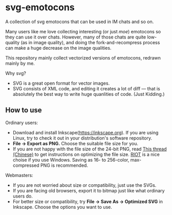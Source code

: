 svg-emotocons
=============

A collection of svg emotocons that can be used in IM chats and so on. 

Many users like me love collecting interesting (or just _moe_) emotocons so they can use
it over chats. However, many of those chats are quite low-quality (as in image quality), 
and doing the fork-and-recompress process can make a huge decrease on the image qualities.

This repository mainly collect vectorized versions of emotocons, redrawn mainly by me.

Why svg?
- SVG is a great open format for vector images.
- SVG consists of XML code, and editing it creates a lot of diff — that is absolutely the
  best way to write huge quanlities of code. (Just Kidding.)

How to use
----------
Ordinary users: 
- Download and install Inkscape(https://inkscape.org). If you are using Linux, try to check
  it out in your distribution's software repository. 
- **File -> Export as PNG.** Choose the suitable file size for you.
- If you are not happy with the file size of the 24-bit PNG, read 
  [This thread (Chinese)](www.equn.com/forum/forum.php?mod=viewthread&tid=38948) to get
  instructions on optimizing the file size. [RIOT](http://luci.criosweb.ro/riot/) is a nice
  choise if you use Windows. Saving as 16- to 256-color, max-compressed PNG is recommended.

Webmasters:
- If you are not worried about size or compatibility, just use the SVGs.
- If you are facing old browsers, export it to bitmap just like what ordinary users do.
- For better size or compatibility, try **File -> Save As -> Optimized SVG** in Inkscape.
  Choose the options you want to use.
